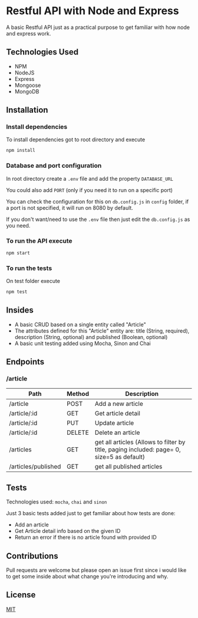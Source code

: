 # Restful API with Node and Express

A basic Restful API just as a practical purpose to get familiar with how node and express work.

## Technologies Used

- NPM 
- NodeJS 
- Express 
- Mongoose
- MongoDB

## Installation

### Install dependencies

To install dependencies got to root directory and execute

```bash
npm install
```

### Database and port configuration

In root directory create a ```.env``` file and add the property ```DATABASE_URL```

You could also add ```PORT``` (only if you need it to run on a specific port)

You can check the configuration for this on ```db.config.js``` in ```config``` folder, if a port is not specified, it will run on 8080 by default.

If you don't want/need to use the ```.env``` file then just edit the ```db.config.js``` as you need.

### To run the API execute

```bash
npm start
```

### To run the tests

On test folder execute

```bash
npm test
```

## Insides

- A basic CRUD based on a single entity called "Article"
- The attributes defined for this "Article" entity are: title (String, required), description (String, optional) and published (Boolean, optional)
- A basic unit testing added using Mocha, Sinon and Chai
  
## Endpoints

### /article

Path | Method | Description
---|---|---
/article | POST | Add a new article
/article/:id | GET | Get article detail
/article/:id | PUT | Update article
/article/:id | DELETE | Delete an article
/articles | GET | get all articles (Allows to filter by title, paging included: page= 0, size=5 as default)
/articles/published | GET | get all published articles

## Tests

Technologies used: ```mocha```, ```chai``` and ```sinon```

Just 3 basic tests added just to get familiar about how tests are done:

- Add an article
- Get Article detail info based on the given ID
- Return an error if there is no article found with provided ID

## Contributions

Pull requests are welcome but please open an issue first since i would like to get some inside about what change you're introducing and why.

## License

[MIT](https://choosealicense.com/licenses/mit/)
